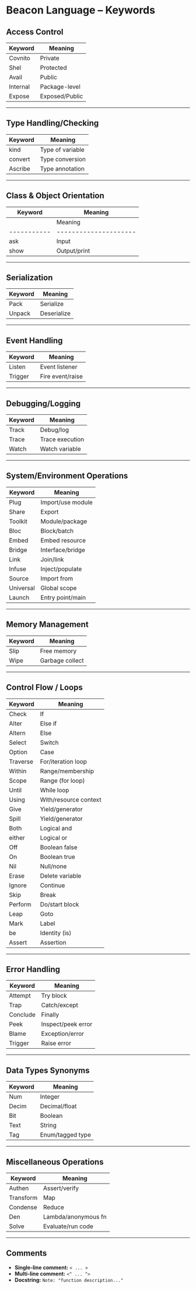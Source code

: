 # Beacon Language – Keywords

## Access Control

| Keyword   | Meaning             |
|-----------|---------------------|
| Covnito   | Private             |
| Shel      | Protected           |
| Avail     | Public              |
| Internal  | Package-level       |
| Expose    | Exposed/Public      |

---

## Type Handling/Checking

| Keyword   | Meaning             |
|-----------|---------------------|
| kind      | Type of variable    |
| convert   | Type conversion     |
| Ascribe   | Type annotation     |

---

## Class & Object Orientation

| Keyword     | Meaning               |
|-------------|-----------------------|
|   | Meaning             |
|-----------|---------------------|
| ask       | Input               |
| show      | Output/print        |

---

## Serialization

| Keyword   | Meaning             |
|-----------|---------------------|
| Pack      | Serialize           |
| Unpack    | Deserialize         |

---

## Event Handling

| Keyword   | Meaning             |
|-----------|---------------------|
| Listen    | Event listener      |
| Trigger   | Fire event/raise    |

---

## Debugging/Logging

| Keyword   | Meaning             |
|-----------|---------------------|
| Track     | Debug/log           |
| Trace     | Trace execution     |
| Watch     | Watch variable      |

---

## System/Environment Operations

| Keyword   | Meaning             |
|-----------|---------------------|
| Plug      | Import/use module   |
| Share     | Export              |
| Toolkit   | Module/package      |
| Bloc      | Block/batch         |
| Embed     | Embed resource      |
| Bridge    | Interface/bridge    |
| Link      | Join/link           |
| Infuse    | Inject/populate     |
| Source    | Import from         |
| Universal | Global scope        |
| Launch    | Entry point/main    |

---

## Memory Management

| Keyword   | Meaning             |
|-----------|---------------------|
| Slip      | Free memory         |
| Wipe      | Garbage collect     |

---

## Control Flow / Loops

| Keyword   | Meaning                        |
|-----------|--------------------------------|
| Check     | If                             |
| Alter     | Else if                        |
| Altern    | Else                           |
| Select    | Switch                         |
| Option    | Case                           |
| Traverse  | For/iteration loop             |
| Within    | Range/membership               |
| Scope     | Range (for loop)               |
| Until     | While loop                     |
| Using     | With/resource context          |
| Give      | Yield/generator                |
| Spill     | Yield/generator                |
| Both      | Logical and                    |
| either    | Logical or                     |
| Off       | Boolean false                  |
| On        | Boolean true                   |
| Nil       | Null/none                      |
| Erase     | Delete variable                |
| Ignore    | Continue                       |
| Skip      | Break                          |
| Perform   | Do/start block                 |
| Leap      | Goto                           |
| Mark      | Label                          |
| be        | Identity (is)                  |
| Assert    | Assertion                      |

---

## Error Handling

| Keyword   | Meaning             |
|-----------|---------------------|
| Attempt   | Try block           |
| Trap      | Catch/except        |
| Conclude  | Finally             |
| Peek      | Inspect/peek error  |
| Blame     | Exception/error     |
| Trigger   | Raise error         |

---

## Data Types Synonyms

| Keyword   | Meaning             |
|-----------|---------------------|
| Num       | Integer             |
| Decim     | Decimal/float       |
| Bit       | Boolean             |
| Text      | String              |
| Tag       | Enum/tagged type    |

---

## Miscellaneous Operations

| Keyword   | Meaning             |
|-----------|---------------------|
| Authen    | Assert/verify       |
| Transform | Map                 |
| Condense  | Reduce              |
| Den       | Lambda/anonymous fn |
| Solve     | Evaluate/run code   |

---

## Comments

- **Single-line comment:** `< ... >`
- **Multi-line comment:** `<^ ... ^>`
- **Docstring:** `Note: "function description..."`